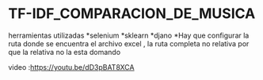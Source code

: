 # TF-IDF_COMPARACION_DE_MUSICA
herramientas utilizadas 
*selenium
*sklearn
*djano
*Hay que configurar la ruta donde se encuentra el archivo excel  , la ruta completa no relativa por que la relativa
no la esta domando

video :https://youtu.be/dD3pBAT8XCA
